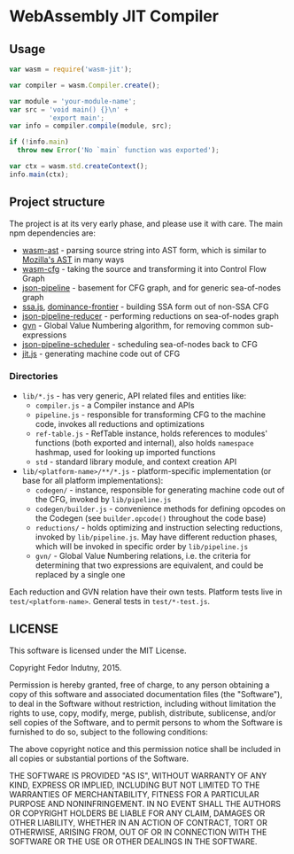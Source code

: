 # WebAssembly JIT Compiler

## Usage

```javascript
var wasm = require('wasm-jit');

var compiler = wasm.Compiler.create();

var module = 'your-module-name';
var src = 'void main() {}\n' +
          'export main';
var info = compiler.compile(module, src);

if (!info.main)
  throw new Error('No `main` function was exported');

var ctx = wasm.std.createContext();
info.main(ctx);
```

## Project structure

The project is at its very early phase, and please use it with care. The main
npm dependencies are:

- [wasm-ast][0] - parsing source string into AST form, which is similar to
  [Mozilla's AST][2] in many ways
- [wasm-cfg][1] - taking the source and transforming it into Control Flow Graph
- [json-pipeline][3] - basement for CFG graph, and for generic sea-of-nodes
  graph
- [ssa.js][4], [dominance-frontier][5] - building SSA form out of non-SSA CFG
- [json-pipeline-reducer][6] - performing reductions on sea-of-nodes graph
- [gvn][9] - Global Value Numbering algorithm, for removing common
  sub-expressions
- [json-pipeline-scheduler][7] - scheduling sea-of-nodes back to CFG
- [jit.js][8] - generating machine code out of CFG

### Directories

- `lib/*.js` - has very generic, API related files and entities like:
  - `compiler.js` - a Compiler instance and APIs
  - `pipeline.js` - responsible for transforming CFG to the machine code,
    invokes all reductions and optimizations
  - `ref-table.js` - RefTable instance, holds references to modules'
    functions (both exported and internal), also holds `namespace` hashmap, used
    for looking up imported functions
  - `std` - standard library module, and context creation API
- `lib/<platform-name>/**/*.js` - platform-specific implementation (or base
  for all platform implementations):
  - `codegen/` - instance, responsible for generating machine code out of the
    CFG, invoked by `lib/pipeline.js`
  - `codegen/builder.js` - convenience methods for defining opcodes on the
    Codegen (see `builder.opcode()` throughout the code base)
  - `reductions/` - holds optimizing and instruction selecting reductions,
    invoked by `lib/pipeline.js`. May have different reduction phases, which
    will be invoked in specific order by `lib/pipeline.js`
  - `gvn/` - Global Value Numbering relations, i.e. the criteria for determining
    that two expressions are equivalent, and could be replaced by a single one

Each reduction and GVN relation have their own tests. Platform tests live in
`test/<platform-name>`. General tests in `test/*-test.js`.

## LICENSE

This software is licensed under the MIT License.

Copyright Fedor Indutny, 2015.

Permission is hereby granted, free of charge, to any person obtaining a
copy of this software and associated documentation files (the
"Software"), to deal in the Software without restriction, including
without limitation the rights to use, copy, modify, merge, publish,
distribute, sublicense, and/or sell copies of the Software, and to permit
persons to whom the Software is furnished to do so, subject to the
following conditions:

The above copyright notice and this permission notice shall be included
in all copies or substantial portions of the Software.

THE SOFTWARE IS PROVIDED "AS IS", WITHOUT WARRANTY OF ANY KIND, EXPRESS
OR IMPLIED, INCLUDING BUT NOT LIMITED TO THE WARRANTIES OF
MERCHANTABILITY, FITNESS FOR A PARTICULAR PURPOSE AND NONINFRINGEMENT. IN
NO EVENT SHALL THE AUTHORS OR COPYRIGHT HOLDERS BE LIABLE FOR ANY CLAIM,
DAMAGES OR OTHER LIABILITY, WHETHER IN AN ACTION OF CONTRACT, TORT OR
OTHERWISE, ARISING FROM, OUT OF OR IN CONNECTION WITH THE SOFTWARE OR THE
USE OR OTHER DEALINGS IN THE SOFTWARE.

[0]: https://github.com/indutny/wasm-ast
[1]: https://github.com/indutny/wasm-cfg
[2]: https://developer.mozilla.org/en-US/docs/Mozilla/Projects/SpiderMonkey/Parser_API
[3]: https://github.com/indutny/json-pipeline
[4]: https://github.com/js-js/ssa.js
[5]: https://github.com/js-js/dominance-frontier
[6]: https://github.com/indutny/json-pipeline-reducer
[7]: https://github.com/indutny/json-pipeline-scheduler
[8]: https://github.com/js-js/jit.js
[9]: https://github.com/indutny/gvn

